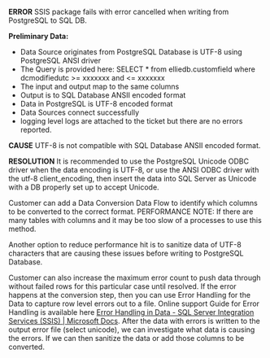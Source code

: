 **ERROR**
SSIS package fails with error cancelled when writing from PostgreSQL to SQL DB.
 
**Preliminary Data:**
- Data Source originates from PostgreSQL Database is UTF-8 using PostgreSQL ANSI driver
- The Query is provided here: SELECT * from elliedb.customfield where dcmodifiedutc >= xxxxxxx  and <= xxxxxxx
- The input and output map to the same columns
- Output is to SQL Database ANSII encoded format 
- Data in PostgreSQL is UTF-8 encoded format
- Data Sources connect successfully
- logging level logs are attached to the ticket but there are no errors reported.

**CAUSE**
UTF-8 is not compatible with SQL Database ANSII encoded format. 
 
**RESOLUTION**
It is recommended to use the PostgreSQL Unicode ODBC driver when the data encoding is UTF-8, or use the ANSI ODBC driver with the utf-8 client_encoding, then insert the data into SQL Server as Unicode with a DB properly set up to accept Unicode.

Customer can add a Data Conversion Data Flow to identify which columns to be converted to the correct format. PERFORMANCE NOTE:  If there are many tables with columns and it may be too slow of a processes to use this method.
 
Another option to reduce performance hit is to sanitize data of UTF-8 characters that are causing these issues before writing to PostgreSQL Database.
 
Customer can also increase the maximum error count to push data through without failed rows for this particular case until resolved.  If the error happens at the conversion step, then you can use Error Handling for the Data to capture row level errors out to a file. Online support Guide for Error Handling is available here [Error Handling in Data - SQL Server Integration Services (SSIS) | Microsoft Docs](https://docs.microsoft.com/en-us/sql/integration-services/data-flow/error-handling-in-data?view=sql-server-ver15).  After the data with errors is written to the output error file (select unicode), we can investigate what data is causing the errors.  If we can then sanitize the data or add those columns to be converted.  